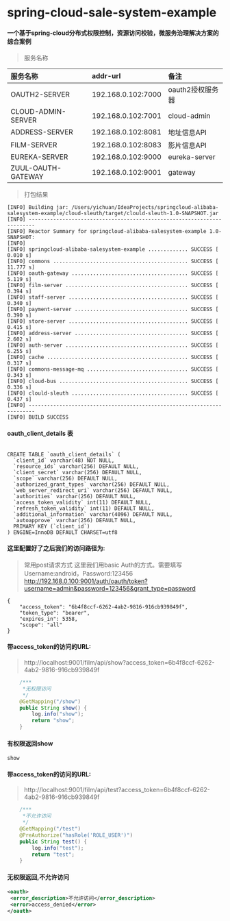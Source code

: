 # spring-cloud-sale-system-example

#### 一个基于spring-cloud分布式权限控制，资源访问校验，微服务治理解决方案的综合案例

> 服务名称

| 服务名称 | addr-url | 备注 |
| :-----| :---- | :---- |
| OAUTH2-SERVER | 192.168.0.102:7000 |oauth2授权服务器|
| CLOUD-ADMIN-SERVER | 192.168.0.102:7001 | cloud-admin |
| ADDRESS-SERVER | 192.168.0.102:8081 |地址信息API|
| FILM-SERVER | 192.168.0.102:8083 |影片信息API|
| EUREKA-SERVER | 192.168.0.102:9000 | eureka-server|
| ZUUL-OAUTH-GATEWAY | 192.168.0.102:9001 | gateway|

>打包结果
```text
[INFO] Building jar: /Users/yichuan/IdeaProjects/springcloud-alibaba-salesystem-example/cloud-sleuth/target/clould-sleuth-1.0-SNAPSHOT.jar
[INFO] ------------------------------------------------------------------------
[INFO] Reactor Summary for springcloud-alibaba-salesystem-example 1.0-SNAPSHOT:
[INFO] 
[INFO] springcloud-alibaba-salesystem-example ............. SUCCESS [  0.010 s]
[INFO] commons ............................................ SUCCESS [ 11.777 s]
[INFO] oauth-gateway ...................................... SUCCESS [  5.119 s]
[INFO] film-server ........................................ SUCCESS [  0.394 s]
[INFO] staff-server ....................................... SUCCESS [  0.340 s]
[INFO] payment-server ..................................... SUCCESS [  0.390 s]
[INFO] store-server ....................................... SUCCESS [  0.415 s]
[INFO] address-server ..................................... SUCCESS [  2.602 s]
[INFO] auth-server ........................................ SUCCESS [  6.255 s]
[INFO] cache .............................................. SUCCESS [  0.317 s]
[INFO] commons-message-mq ................................. SUCCESS [  0.343 s]
[INFO] cloud-bus .......................................... SUCCESS [  0.336 s]
[INFO] clould-sleuth ...................................... SUCCESS [  0.437 s]
[INFO] ------------------------------------------------------------------------
[INFO] BUILD SUCCESS

```

#### oauth_client_details 表
```mysql

CREATE TABLE `oauth_client_details` (
  `client_id` varchar(48) NOT NULL,
  `resource_ids` varchar(256) DEFAULT NULL,
  `client_secret` varchar(256) DEFAULT NULL,
  `scope` varchar(256) DEFAULT NULL,
  `authorized_grant_types` varchar(256) DEFAULT NULL,
  `web_server_redirect_uri` varchar(256) DEFAULT NULL,
  `authorities` varchar(256) DEFAULT NULL,
  `access_token_validity` int(11) DEFAULT NULL,
  `refresh_token_validity` int(11) DEFAULT NULL,
  `additional_information` varchar(4096) DEFAULT NULL,
  `autoapprove` varchar(256) DEFAULT NULL,
  PRIMARY KEY (`client_id`)
) ENGINE=InnoDB DEFAULT CHARSET=utf8

``` 
#### 这里配置好了之后我们的访问路径为:
> 常用post请求方式
> 这里我们用basic Auth的方式。需要填写Username:android，Password:123456
> http://192.168.0.100:9001/auth/oauth/token?username=admin&password=123456&grant_type=password

```text
{
    "access_token": "6b4f8ccf-6262-4ab2-9816-916cb939849f",
    "token_type": "bearer",
    "expires_in": 5358,
    "scope": "all"
}
```
#### 带access_token的访问的URL:

> http://localhost:9001/film/api/show?access_token=6b4f8ccf-6262-4ab2-9816-916cb939849f
```java
    /***
     *无权限访问
     */
    @GetMapping("/show")
    public String show() {
        log.info("show");
        return "show";
    }
```
#### 有权限返回show

```text
show
```
#### 带access_token的访问的URL:

>http://localhost:9001/film/api/test?access_token=6b4f8ccf-6262-4ab2-9816-916cb939849f

```java
    /***
     *不允许访问
     */
    @GetMapping("/test")
    @PreAuthorize("hasRole('ROLE_USER')")
    public String test() {
        log.info("test");
        return "test";
    }
```
#### 无权限返回,不允许访问

```xml
<oauth>
 <error_description>不允许访问</error_description>
 <error>access_denied</error>
</oauth>
```
